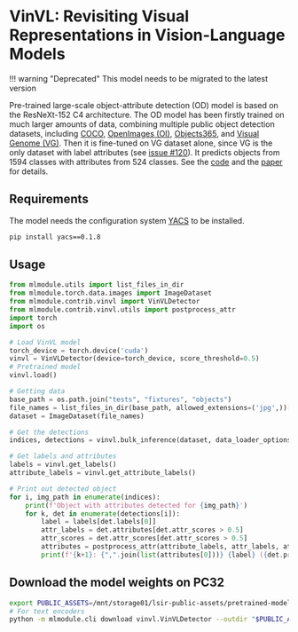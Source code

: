 # VinVL: Revisiting Visual Representations in Vision-Language Models

!!! warning "Deprecated"
    This model needs to be migrated to the latest version

Pre-trained large-scale object-attribute detection (OD) model is based on the ResNeXt-152 C4 architecture.
The OD model has been firstly trained on much larger amounts of data, combining multiple public object detection datasets, including [COCO](https://cocodataset.org/#home), [OpenImages (OI)](https://storage.googleapis.com/openimages/web/index.html), [Objects365](https://www.objects365.org/overview.html), and [Visual Genome (VG)](https://visualgenome.org/). Then it is fine-tuned on VG dataset alone, since VG is the only dataset with label attributes (see [issue #120](https://github.com/microsoft/Oscar/issues/120#issuecomment-898781183)). It predicts objects from 1594 classes with attributes from 524 classes.
See the [code](https://github.com/pzzhang/VinVL) and the [paper](https://arxiv.org/pdf/2101.00529.pdf) for details.


## Requirements

The model needs the configuration system [YACS](https://github.com/rbgirshick/yacs) to be installed.

```bash
pip install yacs==0.1.8
```

## Usage
```python
from mlmodule.utils import list_files_in_dir
from mlmodule.torch.data.images import ImageDataset
from mlmodule.contrib.vinvl import VinVLDetector
from mlmodule.contrib.vinvl.utils import postprocess_attr
import torch
import os

# Load VinVL model
torch_device = torch.device('cuda')
vinvl = VinVLDetector(device=torch_device, score_threshold=0.5)
# Pretrained model
vinvl.load()

# Getting data
base_path = os.path.join("tests", "fixtures", "objects")
file_names = list_files_in_dir(base_path, allowed_extensions=('jpg',))[:50]
dataset = ImageDataset(file_names)

# Get the detections
indices, detections = vinvl.bulk_inference(dataset, data_loader_options={'batch_size': 10})

# Get labels and attributes
labels = vinvl.get_labels()
attribute_labels = vinvl.get_attribute_labels()

# Print out detected object
for i, img_path in enumerate(indices):
    print(f'Object with attributes detected for {img_path}')
    for k, det in enumerate(detections[i]):
        label = labels[det.labels[0]]
        attr_labels = det.attributes[det.attr_scores > 0.5]
        attr_scores = det.attr_scores[det.attr_scores > 0.5]
        attributes = postprocess_attr(attribute_labels, attr_labels, attr_scores)
        print(f'{k+1}: {",".join(list(attributes[0]))} {label} ({det.probability:.2f})')
```


## Download the model weights on PC32

```bash
export PUBLIC_ASSETS=/mnt/storage01/lsir-public-assets/pretrained-models
# For text encoders
python -m mlmodule.cli download vinvl.VinVLDetector --outdir "$PUBLIC_ASSETS/object-detection/"
```

